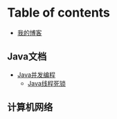 # Table of contents

* [我的博客](README.md)

## Java文档 <a id="javadoc"></a>

* [Java并发编程](javadoc/java-bing-fa-bian-cheng/README.md)
  * [Java线程死锁](javadoc/java-bing-fa-bian-cheng/java-xian-cheng-si-suo.md)

## 计算机网络

